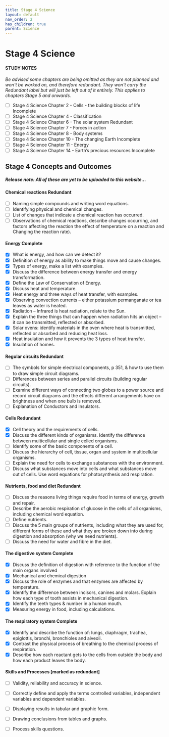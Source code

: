 ```yaml
---
title: Stage 4 Science
layout: default
nav_order: 2
has_children: true
parent: Science
---
```

# Stage 4 Science

#### STUDY NOTES

*Be advised some chapters are being omitted as they are not planned and won't be worked on, and therefore redundant. They won't carry the Redundant label but will just be left out of it entirely. This applies to chapters Stage 5 and onwards.*

- [ ] Stage 4 Science Chapter 2 - Cells - the building blocks of life <label class="label label-yellow">Incomplete</label>
- [ ] Stage 4 Science Chapter 4 - Classification 
- [ ] Stage 4 Science Chapter 6 - The solar system <label class="label label-yellow">Redundant</label>
- [ ] Stage 4 Science Chapter 7 - Forces in action 
- [ ] Stage 4 Science Chapter 8 - Body systems 
- [ ] Stage 4 Science Chapter 10 - The changing Earth <label class="label label-yellow">Incomplete</label>
- [ ] Stage 4 Science Chapter 11 - Energy 
- [ ] Stage 4 Science Chapter 14 - Earth’s precious resources <label class="label label-yellow">Incomplete</label>

## Stage 4 Concepts and Outcomes

##### Release note: All of these are yet to be uploaded to this website...

#### Chemical reactions <label class="label label-yellow">Redundant</label>
- [ ] Naming simple compounds and writing word equations. 
- [ ] Identifying physical and chemical changes. 
- [ ] List of changes that indicate a chemical reaction has occurred. 
- [ ] Observations of chemical reactions, describe changes occurring, and factors affecting the reaction the effect of temperature on a reaction and Changing the reaction rate). 

#### Energy <label class="label label-green">Complete</label>
- [x] What is energy, and how can we detect it?
- [x] Definition of energy as ability to make things move and cause changes.
- [x] Types of energy, make a list with examples.
- [x] Discuss the difference between energy transfer and energy transformation.
- [x] Define the Law of Conservation of Energy.
- [x] Discuss heat and temperature.
- [x] Heat energy and three ways of heat transfer, with examples.
- [x] Observing convection currents – either potassium permanganate or tea leaves as water is heated.
- [x] Radiation – Infrared is heat radiation, relate to the Sun.
- [x] Explain the three things that can happen when radiation hits an object – it can be transmitted, reflected or absorbed.
- [x] Solar ovens: identify materials in the oven where heat is transmitted, reflected or absorbed and reducing heat loss.
- [x] Heat insulation and how it prevents the 3 types of heat transfer.
- [x] Insulation of homes.

#### Regular circuits <label class="label label-yellow">Redundant</label>
- [ ] The symbols for simple electrical components, p 351, & how to use them to draw simple circuit diagrams. 
- [ ] Differences between series and parallel circuits (building regular circuits). 
- [ ] Examine different ways of connecting two globes to a power source and record circuit diagrams and the effects different arrangements have on brightness and when one bulb is removed. 
- [ ] Explanation of Conductors and Insulators. 

#### Cells <label class="label label-yellow">Redundant</label>
- [x] Cell theory and the requirements of cells.
- [x] Discuss the different kinds of organisms. Identify the difference between multicellular and single celled organisms. 
- [ ] Identify some of the basic components of a cell. 
- [ ] Discuss the hierarchy of cell, tissue, organ and system in multicellular organisms. 
- [ ] Explain the need for cells to exchange substances with the environment. 
- [ ] Discuss what substances move into cells and what substances move out of cells. Use word equations for photosynthesis and respiration. 

#### Nutrients, food and diet <label class="label label-yellow">Redundant</label>
- [ ] Discuss the reasons living things require food in terms of energy, growth and repair. 
- [ ] Describe the aerobic respiration of glucose in the cells of all organisms, including chemical word equation. 
- [ ] Define nutrients. 
- [ ] Discuss the 5 main groups of nutrients, including what they are used for, different forms of these and what they are broken down into during digestion and absorption (why we need nutrients). 
- [ ] Discuss the need for water and fibre in the diet. 

#### The digestive system <label class="label label-green">Complete</label>
- [x] Discuss the definition of digestion with reference to the function of the main organs involved
- [x] Mechanical and chemical digestion
- [x] Discuss the role of enzymes and that enzymes are affected by temperature.
- [x] Identify the difference between incisors, canines and molars. Explain how each type of tooth assists in mechanical digestion. 
- [x] Identify the teeth types & number in a human mouth. 
- [x] Measuring energy in food, including calculations. 

#### The respiratory system <label class="label label-green">Complete</label>
- [x] Identify and describe the function of: lungs, diaphragm, trachea, epiglottis, bronchi, bronchioles and alveoli.
- [x] Contrast the physical process of breathing to the chemical process of respiration.
- [x] Describe how each reactant gets to the cells from outside the body and how each product leaves the body.

#### Skills and Processes [marked as redundant]
- [ ] Validity, reliability and accuracy in science. 
- [ ] Correctly define and apply the terms controlled variables, independent variables and dependent variables. 
- [ ] Displaying results in tabular and graphic form. 
- [ ] Drawing conclusions from tables and graphs. 
- [ ] Process skills questions.

